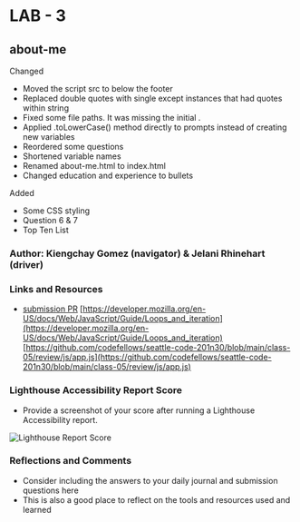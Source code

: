 # LAB - 3

## about-me

Changed 
- Moved the script src to below the footer
- Replaced double quotes with single except instances that had quotes within string
- Fixed some file paths. It was missing the initial .
- Applied .toLowerCase() method directly to prompts instead of creating new variables
- Reordered some questions
- Shortened variable names
- Renamed about-me.html to index.html
- Changed education and experience to bullets

Added 
- Some CSS styling
- Question 6 & 7
- Top Ten List


### Author: Kiengchay Gomez (navigator) & Jelani Rhinehart (driver)

### Links and Resources

* [submission PR](http://xyz.com)
[https://developer.mozilla.org/en-US/docs/Web/JavaScript/Guide/Loops_and_iteration](https://developer.mozilla.org/en-US/docs/Web/JavaScript/Guide/Loops_and_iteration)
[https://github.com/codefellows/seattle-code-201n30/blob/main/class-05/review/js/app.js](https://github.com/codefellows/seattle-code-201n30/blob/main/class-05/review/js/app.js)

### Lighthouse Accessibility Report Score

* Provide a screenshot of your score after running a Lighthouse Accessibility report.

![Lighthouse Report Score](./img/Screenshot%202023-02-14%20at%201.36.29%20AM.png)

### Reflections and Comments

* Consider including the answers to your daily journal and submission questions here
* This is also a good place to reflect on the tools and resources used and learned